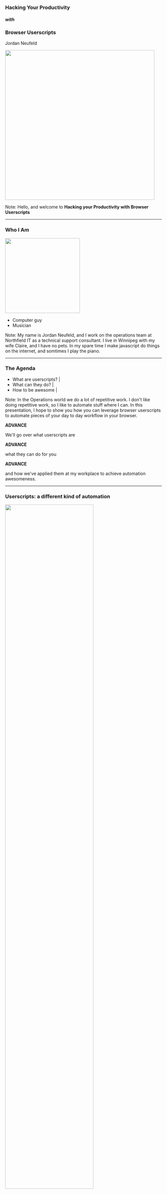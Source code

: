 ### Hacking Your Productivity
##### with
### Browser Userscripts
Jordan Neufeld

<img width="480" src="images/northfield_small.png"/>

Note:
Hello, and welcome to **Hacking your Productivity with Browser Userscripts**

---

### Who I Am
<img width="240" src="images/jordan-face.jpeg"/>

- Computer guy
- Musician

Note:
My name is Jordan Neufeld, and I work on the operations team at Northfield IT as a technical support consultant. I live in Winnipeg with my wife Claire, and I have no pets. In my spare time I make javascript do things on the internet, and somtimes I play the piano.

---

### The Agenda

- What are userscripts? |
- What can they do? |
- How to be awesome |

Note:
In the Operations world we do a lot of repetitive work. I don't like doing repetitive work, so I like to automate stuff where I can. In this presentation, I hope to show you how you can leverage browser userscripts to automate pieces of your day to day workflow in your browser.

**ADVANCE**

We'll go over what userscripts are

**ADVANCE**

what they can do for you

**ADVANCE**

and how we've applied them at my workplace to achieve automation awesomeness.

---

### Userscripts: a different kind of automation

<img width="75%" src="images/roll-safe-automation.jpg"/>

Note:
 On the Operations team where I work, we are responsible for the care and feeding of over 120 virtual machine hosts, 2000 plus virtual machines, dozens of microservices, legacy applications, and internal tools. We also handle thousands of technical support issues every year from our Client and their various vendors and partners. 

It's no surprise that we rely heavily on automation in order to perform  daily tasks. We've leveraged infrastructure-based automation using tools like Chef for bootstrapping new servers, bash scripts for health checks and automatic remediation, and even chatbot-based automation for scaling applications up and down as demand increases or decreases.

But today we're not talking about that traditional kind of infrastructure automation. Today we're going to explore a different kind of automation that is unlike scripts or apps that connect API's together. This kind of automation exists only in a single user's browser.

---

### Enter Userscripts

- We are NOT writing a browser extension |
- We ARE extending functionality of webapps with a userscript browser extension |

Note:
This new kind of automation that I'm referring to involves Userscripts. 

How many of you know what userscripts are, or have maybe used them before? 
Great, then you get to learn something new!


Userscripts are browser addons written in Javascript that allow you to modify any webpage as it is loaded. 

This means that we can change ANY webapp at runtime, and use this power to solve real problems in our workflow. 

**ADVANCE 1**

It's important to note that we are NOT writing a browser extension. These are often more complicated than necessary in order to solve simple problems.

**ADVANCE 2**

You can think of userscripts as extending functionality of existing websites with the help of a userscript browser extension. 

A userscript browser addon is first installed in a browser, and custom userscripts, written in javascript, are hosted by this browser extension, and are injected into websites that you visit.

This means that you can add that feature you've been longing for in in your favourite webiste, in order to solve a specific problem you have with it.

Put simply, userscripts allow you to inject your own custom javascript on top of any existing webpage at runtime.

---

### I'm getting bored, when does this get awesome?

- Very soon |

Note:
If you've never seen userscripts in action, let me take this opportunity to show you the kinds of things that they can do. As I noted previously, you can use Userscripts to modify ANY website as it is loaded (especially sites that you didn't write and don't control). 

**ADVANCE**

This means you can do things like modifying the text, adding buttons, and even swapping out images.

---

![Video](https://www.youtube.com/embed/mEIfq5S0VvQ)

Note:

You'll notice that this cnn.com page looks rather normal, with the usual sad news, and sad images - but what if it didn't have to be so sad?

Let's install a tampermonkey script called cat news network.

To install it, i simply click on the link from github

Now that it's installed I just have to refresh the page.

You'll notice that I've injected a button in the top right-hand corner here that reads "This is too sad." When this button is clicked, I'm using the script replaces all of the images on this page with images from thecatapi.com, which is of course, everyone's favourite site for random cat images.

How does this help us deliver and run better software? You might think that it looks like a waste of time. 

Well, I for one believe smiling at work once and a while is NOT a waste of time, but that's just me

Of course, you can do much more with userscripts than just swapping out silly images on web pages - things that actually solve problems, and not just problems of boredom.

---

### I can haz the power?


<img width="400" src="images/tampermonkey-logo.png">

<img width="400" src="images/greasemonkey-logo.png">

#### Userscripts are just client-side javascript

Note:
Userscripts are easy to write. After all, they are just client-side javascript.

They run inside your browser via a browser extension. Because they only run inside your browser, no website or application code is ever modified on the server side. All userscripts live in a userscript library that is local to a user's computer.
Because userscripts are unique to every client visiting a webpage, they offer a unique experience to the user that allows them to personalize any website to their liking. 

In order to use userscripts, you need a userscript browser extension.

The most popular browser extensions for running userscripts are:
Tampermonkey, whose browser extension is available for Chrome, Firefox, Safari, Microsoft Edge, and more.

As well as Greasemonkey, which was one of the original userscript extensions, but is only available for Firefox.

For the remainder of this presentation, my examples will solely use the Tampermonkey extension, but they should also work on other userscript platforms.

---

### The Tampermonkey Library

<img width="800" src="images/tampermonkey-homepage.png">

Note:
This is the tampermonkey script library interface, where all of my installed userscripts will live. Scripts that live in this library only live on my machine, and only affect webpages that I load. 

To install a script into your local script library, you have two options.

---

### Installing a script

<img width="800" src="images/tampermonkey-script-installation-prompt.png">

Note:
Option 1 is to find an existing userscript online, and click on the URL to it. Userscripts are javascript, but have a special extension of `.user.js`. When you click on a URL that ends in `.user.js`, Tampermonkey will attempt to install the userscript for you, like you see here.

---

<img height="480" src="images/stop-installing-random-scripts.jpg"/>

Note:
Of course, installing random scripts from the internet is probably not a good idea. Userscripts written with malicious intent can have real security issues that you should be aware of, like stealing your cookies, or passwords, etc. If you choose to install a script that you found online, you must read it first and understand what it is doing. Please exercise extreme caution when experimenting with userscripts that you did not write.


---

### The Tampermonkey Editor

<img width="800" src="images/tampermonkey-editor-interface.png">

Note:
Option 2 for installing userscripts is writing one yourself (yay!). This is the reason why we're here today, to explore writing our own userscripts that will help us be more productive.

The Tampermonkey extension comes bundled with a built-in text editor interface where you can write your javascript code directly in the browser. You even get free syntax highlighting, and auto-indentation included.

---

### Basic Anatomy

```
// ==UserScript==
// @name         Cat News Network
// @version      0.1
// @description  Replaces images on CNN with images from www.thecatapi.com
// @author       Jordan Neufeld <jordan@neufeldtech.com>
// @match        http://www.cnn.com/*
// @require      https://code.jquery.com/jquery-3.2.1.min.js
// @updateURL    https://github.com/neufeldtech/userscripts/raw/master/cat-news-network.user.js
// ==/UserScript==


function doit() {
    var images = document.querySelectorAll('img');
    for (var image of images) {
        image.src = `https://thecatapi.com/api/images/get?format=src&type=jpg&_=${Math.random()}`;
    }
}
$(document).ready(function () {
    $('body').prepend('<button id="kittykat" style="position:fixed; top:50px; right:0px; z-index:10000000">This is too sad</button>');
    $('#kittykat').click(function () {
        doit();
    });
});
```
@[1-9]
@[2-5]
@[6]
@[7]
@[8]

Note:
Let's take a look at what the source code looks like for the userscript that you just saw, the one that swaps out all website images with cat images on the website cnn.com.

**ADVANCE**

At the top of the script, we see some special comments, known as the userscript header.

**ADVANCE**

Name, version, description, and author are all pretty self-explanatory. They document the name of the script, the current version installed, a short description of what the script does, as well as the script's author.

**ADVANCE**

The @match directive tells Tampermonkey what pages that it should attempt to run the script on. Because userscripts are 100% client-side, they need to know what web pages to be injected into by the Tampermonkey browser extension that is managing them.

In my example, I've included a wildcard in my directive, because I want it to run on any page under the domain www.cnn.com.

**ADVANCE**

The @require directive is one that you'll make use of readily when writing userscripts. It is useful for making additional libraries available to your userscript code, such as jquery.

A lot of times websites already have jquery present, so you can often use that, but if they don't have it, you can pull jquery in with a `@require` statement.


**ADVANCE**

The UpdateURL directive is not required, but is helpful if you are sharing scripts with others. This directive allows tampermonkey to update the installed script automatically by checking the listed URL for a newer version than is currently installed.

When you have this configured, the tampermonkey extension will check for script updates on your behalf, and automatically update all clients with the latest version of your script.

---

### Pt 1

```
function doit() {
    var images = document.querySelectorAll('img');
    
    for (var image of images) {
        image.src = "https://thecatapi.com/api/images/get?format=src&type=jpg";
    }
}
```

Note:
Let's take a look at the actual code of this CNN.com userscript.
At the top, I have a function called `doit()`. This function is the main logic of the script. 

In the first line, I use document.querySelectorAll to select all of the image tags on the page and store it in an array.

In the second line, I loop through all of the elements in the array, and replace the image source attribute with an api call to thecatapi.com. 

---

### Pt 2

```
$(document).ready(function () {
    $('body').prepend('<button id="kittykat" style="position:fixed; top:50px; right:0px; z-index:10000000">This is too sad</button>');
    
    $('#kittykat').click(function () {
        doit();
    });
});
```

Note:
In the second half of the script is where I execute the code to actually make the image swaps.

The code is enclosed in a document.ready jQuery wrapper that will wait until the page has loaded before attempting to manipulate the DOM.
Once the page has loaded and ready, 

I insert button to the top of the page body with jquery.  This button has some inline style set to position it at the top-right of the page.

After the button is injected, I use jQuery's .click function to attach an event handler to the button, so that when it is clicked, it will run my doit() function.

---

<img width="800" src="images/cat-news-network2.gif"/>

Note:
And that's all there is to the script. 
Once the script is installed, my javascript gets injected into the page after it loads, and voila! we see our button on the page.

---

### Not just for memes

<img width="800" src="images/spacecat.jpg"/>

Note:
You might be thinking that userscripts are great for having a laugh, or playing a joke on a co-worker... and you'd be right.

But in all seriousness, we've leveraged the power of userscripts at Northfield IT to fill in automation gaps and work more efficiently, and I'll show you how.

---

### Tech Support intake lifecycle:

- Email comes into shared mailbox |
- Classify and Create Ticket |
- Reply to user professionaly with a clean, formatted email |

Note:
Part of my job is intaking technical support requests and triaging them. Let's take a look at a typical tech-support intake workflow:

**ADVANCE**

- Email comes into shared mailbox.

**ADVANCE**

- Classify and Create Ticket

**ADVANCE**

- Reply to user in a professional manner with a clean, formatted email response.

These steps might all be manual tasks that are prone to human error and inconsistencies, especially when all support staff like to format their emails differently.

If you're fortunate enough to have a ticketing system is automatically integrated with your email, great!  

However - what happens when your workflow isn't as streamlined - maybe you have a unique use-case, or maybe you don't even manage the ticketing system you use.

Your intake procedure might look like this:

---

### The report

> I'm receiving an HTTP 418 every time I try to login to the site. Please help!

Note:

Suppose we received an email into the shared mailbox from a client. It reads: "I'm receiving an HTTP 418 every time I try to login to the site. Please help!"

---

### Classify and create ticket

<img width="800" src="images/jira-autoresponse-ticket.png"/>

Note:
We can clearely see that a ticket is needed, So, we go to our ticketing software, and create a ticket with the information from the email.

Now we need to reply to the email quickly and professionally to let the client know that we are beginning work on their issue immediately.

---

### The response

<img width="800" src="images/jira-autoresponse-email-poor-example.png"/>

Note:

We've now prepared an email response to the user's request for assistance. 
It reads: "hai i got ur msg and i create tkt 4 u # http://jira.example.com/ops-1234. kthxbai". 

**PAUSE**

We're really busy, you know, so we want to save time in emails by leaving out vowels, so we have more time for solving problems. However, this kind of email response does not reassure our client that we're prepared to solve their issue.

This scenario is a disaster with customer relationship management. When people report issues, they want to feel valued and re-assured that  their report has been received and will be actioned.

---

### The response (MK II)

<img width="800" src="images/jira-autoresponse-ticket-with-tampermonkey.png">


Note:

In order to assist with this, one of my colleagues wrote a userscript specific to our use-case to fix the last piece of this tech-support intake workflow. This userscript is responsible for automatically generating a rich-text email response with details from a Jira ticket. 

Let's try again, but this time, we'll make use of the userscript to help us generate a professional, consistent email response.

Notice how the page looks with our userscript installed. You can see that our userscript is running on the page by the red dot on the Tampermonkey chrome extension. 

You'll also notice that there is a new link on the page called **OPS RESPONSE DIALOG**. This link was injected by our userscript code, it is NOT part of Jira itself. This link will help us by generating our email response on our behalf.

---

### The response (MK II)

<img width="800" src="images/jira-autoresponse-ticket-with-tampermonkey-copied-to-clipboard.png">

Note:
When we click the link, we're prompted with a dialog box that has a few options for responding to the user. In this case, it's urgent so we'll selected the default option, labeled "We'll start working on your issue right away".
When this dialog box popped up, it copied a rich-text email response to our clipboard, so we're now ready to respond to the email.

---

### The response (MK II)

<img width="800" src="images/jira-autoresponse-email-awesome-example.png">

Note:
The final step is to paste the contents of our clipboard into an email response. The result is what you see here - a rich HTML-styled email that clearly communicates that we've received their request for help, we're aware of the priority and we are prepared to action it immediately. The user also gets a description of the issue as we've captured it, and a link where they can receive updates on their issue. 

By having all of the members of our tech-support team install and use this script, we ensure that we are able to keep a clear, consise, and timely communication feedback loop to users that report issues via email. 
This userscript created a one-click solution for us, that reduces toil, and saves time in the tech-support intake workflow.

---

### Monitoring pains and the incident lifecycle

- Not all applications are as awesome as you are

Note:
Let's switch gears now and talk about incidents. Not a day goes by in the operations world without incidents. Some incidents are small, and some are large. Some incidents are user impacting and some are not. All incidents need to be remediated, and should be tracked.

Operations is filled with a wealth of dashboards, graphs, and interfaces that all are supposed to assist in identifying incidents as they happen.

Even though these monitoring applications may be trusted as de-facto standards by many organizations, many of these apps still have shortcomings in user experience, modularity and plugins. 

These deficiencies in user experience often result in users like me having to take extra steps to accomplish simple tasks that should have been one-click solutions.

I don't know about you, but I get frustrated when I have to dive through sub-menus to find the "Acknowledge Alert" button, especially when everything is on fire during an incident.

Let's look at an example of this toil during the incident lifecycle.

---

<img width="640" src="images/incident-lifecycle.png">

Note:
This is an example of an incident lifecycle. It outlines the major steps that operations teams go through when the dashboard goes red.

- The unhealthy state, the dashboard goes red. Something is wrong, action is needed
- Create ticket for tracking
  - Creating the actual ticket
  - Acknowledge alert
  - Notify team members
- Triage initial impact
- Communicate the impact of the incident and the current status, if the incident is user impacting.
- Investigating and Remediating the incident
- Dashboard goes green, incident is remediated.

Application stakeholders don't like red lights on the dashboard. They want the time-to-remediation loop to be as short as possible.

A bottleneck on any stage of the incident lifecycle introduces the potential for increased user impact time. Any stage that takes longer to complete, blocks the rest of the cycle from reaching remediation as fast as possible.

Let me take you through the steps of just the 'create ticket' phase of the incident lifecycle, to show you what I mean, when I said that not all monitoring applications have a friendly user experience.

---

### Nagios

<img width="800" src="images/nagios-all-services-plain.png"/>

Note:

Of course, I'm talking about Nagios.

We use Nagios as one of our core systems for monitoring and alerting. Nagios is one of the industry-standards for infrastructure monitoring, but it's user experience leaves a lot to be desired.

When an alert in Nagios goes critical, an OPS engineer is responsible for creating an incident ticket for this alert. This meant tediously copying and pasting the information from the Nagios UI into a Jira ticket. 

---

### Creating the ticket

<img width="800" src="images/nagios-jira-ticket.png"/>

Note:
Creating an incident ticket from a Nagios alert involves these steps:
- Open Nagios and Jira in browser
- Write ticket title, this means copy/pasting from nagios
- Write ticket description - This involves Copying and pasting 3 different pieces of information from the nagios UI to Jira. It means that you have to switch browser tabs 3 times, copying and pasting 3 different pieces of info in order to get all of the required details for the ticket.

---

### Communicating

<img width="640" src="images/nagios-slack-note.png"/>

Note:

- After the ticket is finally created, you will need to provide the URL of the ticket to your team via Slack, so they know what's broken, and they can help fix it.

---

### Acknowledge Alert

<img width="800" src="images/nagios-service-detail-plain-ack-problem.png"/>

Note:
You're not done yet... After your team has been notified, you'll still need to acknowledge the alert in nagios with a comment indicating ticket number for the Alert.

This involves drilling down into the specific alert screen and waiting for the lagging user interface to catch up. Remember, things might be on fire at this point... any time wasted by waiting for a slow user interface, is more time that users are impacted.

---

<img width="640" src="images/incident-lifecycle-create-ticket-bottleneck.png"/>

Note:

 This flow I'm describing is time consuming, monotonous, and error-prone. This workflow was the cause of an unnecessary bottleneck in the incident lifecycle, and it directly affected time to remediation.
 
 Extra manual labor for creating incident tickets from alerts also introduces alert fatigue. If an operator is burdened by these extra steps, human nature says that they will likely want to perform this task less often.  When fewer incidents are documented, the business loses visibility, which can lead to blindness of repeated incidents, or what could be described as 'chronic problems'.

I was a victim of Alert fatigue due to this workflow. I was spending too much time creating incident tickets rather than fixing them, so I decided to look for a solution to un-block this bottleneck.

I needed a way to create incident tickets from Nagios in as few clicks as possible, with minimal to no copying and pasting.

---
### Eliminating toil

##### Goal: fast and pain-free incident ticket creation

- Write a script to tail Nagios logfile |
- Add code to Nagios PHP frontend |
- Write client-side userscript to inject button into the Nagios frontend |

Note:
Let's explore some possibilities for solving this issue of alert fatigue:

**ADVANCE**

- Could write a script to poll nagios logfile and create jira tickets when it sees `CRITICAL`
  This approach would allow zero-touch ticket creation, which is great, but let's be honest, there would be way too many false positives and ticket-explosions if we didn't have some human filtering in place.

**ADVANCE**

- Could re-write some of the Nagios PHP frontend to include a button for creating tickets. This would be awesome to fix the Nagios UI to include a Jira ticket button. However, I'm not a PHP dev, and the development effort on this seemed daunting. Also, it's probably not a good idea to introduce code that might break your monitoring tools.
  

**ADVANCE**

- Could write a Userscript to inject a button into the page to create a Nagios ticket.
  
  This effort would have minimal development time, as I can write it in Javascript and not PHP.
  
  This approach is low-risk, because I'm only affecting the Nagios User interface in my browser. I don't put the whole application at risk, because my script is injecting javascript local to my machine.
  
---

### The Solution

<img width="800" src="images/nagios-all-services-tampermonkey-zoomed.png">

- Creates Jira ticket |
- Copies the created ticket URL to clipboard |
- Acknowledges Nagios Alert |
- Posts notification to Slack |

Note:
I ended up choosing the third option.
I wrote a Userscript that would inject new functionality overtop of the existing Nagios User Interface to help un-block the 'create ticket' portion of the incident lifecycle.

You can see in the image above that there is a new jira logo button injected into the nagios DOM. This button is not native to nagios, but was injected by my userscript.

When I click this button, the Userscript's javascript code does 4 things for me:

**ADVANCE**

- First, it makes a call to our Jira API to create a ticket based on the information that it scraped from the Nagios DOM. Including the Hostname, service name, and description fields. No more context switching!

**ADVANCE**

- Copies the URL to the ticket that it created to my clipboard, for convenience, for when I need update it.

**ADVANCE**

- Sends API call to Nagios to Acknowledge the Alert on my behalf, and it even includes the ticket number in the acknowledgement comment.

**ADVANCE**

- And finally, it will POST to a Slack Webhook on my behalf, so that my colleagues are alerted in Slack that I just created an incident ticket for this alert.

---

### Achievement unlocked

<img width="640" src="images/first-day-on-internet-kid.png"/>

Note:
Accomplishing these 4 actions with one click means that I had removed the pain points from the `Create ticket` step of the incident lifecycle.

 This userscript enabled us to reduce the 'create ticket' process from 7 manual steps, to one mouse click. 
 
 This effectively removed the bottleneck in our incident lifecycle, which means that we now are able to move faster during incidents, and reduce the overall time to remediation.

---

### Moar Advanced Awesomeness

- `GM_setValue()`, `GM_getValue()`
- `GM_setClipboard()`
- `GM_download()`
- `GM_xmlhttpRequest()`

Note:
You've now been introduced to the basics and seen what userscripts can do, so let's dig a little deeper into some userscript functions that made it possible to write these scripts.

The Tampermonkey and GreaseMonkey extensions each contain API methods that enhance the userscript writing experience.
Some of the built-in API methods offer functionality like getting/setting values in a key-value store, copying data to the clipboard, downloading files, and even making cross-domain HTTP calls that bypass cross-origin browser restrictions.

---

### Grants

```
// ==UserScript==
// @grant GM_setValue
// @grant GM_getValue
// @grant GM_setClipboard
// @grant GM_download
```

Note:
As you might imagine, a userscript that has access to make cross-domain calls, access your clipboard, and download files has the potential to be a security risk, especially if you have installed a userscript that you did not write.

This is where grants come in. 
The `@grant` directive is part of the Userscript header block, and these directives give permissions to use the built-in API methods that start with GM underscore.

If a script tries to invoke a GM_ method that has not been granted, an error will be thrown as the method will be undefined.

If you are installing a script that you did not write, you should inspect the userscript header to see what permissions the script is requesting.

---

### Same-Origin-Policy

<img width="800" src="images/cors-error.png"/>

`xmlhttpRequest has been blocked because no Access-Control-Allow-Origin header is present on the requested resource` :(

Note:
Those of you that have written any client-side javascript before will recognize the error above. It says that our xmlhttpRequest has been blocked because no `Access-Control-Allow-Origin` header is present on the requested resource.
This error can happen when we attempt to make an HTTP request with javascript to a different domain than the one we are currently on. 

This is a security feature implemented by browsers to keep users safe, and is known as the **Same Origin Policy**. While keeping users safe is a good idea, the same origin policy often means that developers need to find work-arounds to make cross-domain calls in the browser.

---

### No More Cors
```
// ==UserScript==
// @grant GM_xmlhttpRequest
// @connect google.com
```

Note:
Fortunately for us, Tampermonkey has an API method that allows us to override the same-origin-policy, which means we can make cross-domain requests to any resource we want.
In order to take advantage of this new power, we need to add 2 more lines to our userscript header.
The `@connect` directive in the header, specifically grants our userscript permission to make cross-domain http requests to the listed domain. 

The `@grant` directive, permits us access to the GM_xmlhttpRequest API method, which we can use to make these cross-domain calls that bypass the restrictions of the same-origin-policy.

---

<img width="480" src="images/oprah-cookies.jpg"/>

 GM_xmlhttpRequest sends browser cookies cross-domain, so you probably don't need to build in auth into your HTTP calls.

Note:
The power behind `GM_xmlhttpRequest` is really exercised when you use it to make HTTP calls between web applications. This is because after you have granted the correct permissions to this API method, it automatically sends all the cookies that your browser would normally send to the requested domain.

For example, in my previous script where I was creating a jira ticket from the Nagios user interface, I never hard-coded any credentials into my userscript. 

When I made an HTTP request from the Nagios Interface using `GM_xmlhttpRequest`, my browser sent my Jira cookie with the request to the Jira server. As long as I had a valid Jira login session in my browser, my call to the Jira API succeeds.

---

### Demo

`github.com/neufeldtech/userscripts`


Note:

I have a few demos to show you now that will help me demonstrate some more things that userscripts can do. If you'd like to follow along and check out the code for these demo scripts, please visit github.com/neufeldtech/userscripts.

```
cd ~/dev/nt/atlassian-jira-software-7.5.0-standalone/
bin/start-jira.sh
```

### Github Color Picker
- Navigate to https://github.com/neufeldtech/userscripts/?demo1
- Install Tampermonkey
- Show installation of github colorpicker
- Show Usage of github colorpicker
- Stores the color choice in localstorage, and applies the stored color on page load

Takeaways:
- Menu integration
- Personalization

### Slack Jira ticket creator
- Originally wrote this for work, to try to reduce context-switching in a fast paced environment
- Demonstrating it in the Prairie Tech Slack room. If you're not there already, you should join at Slack.prdcdeliver.com!
- This script allows a user to create a jira ticket directly from a Slack message, without ever leaving Slack itself!

Takeaways:
- Reduce context switching
- Immediate feedback for clients
- Sometimes a UI is what you need rather than Bot Syntax


### Slack Automoji

- The final script I'm going to show you today is one that might get you in trouble. It's not very practical at this time, but I wrote it as a proof of concept to show that you can hook into the Slack APIs very easily from the slack Web interface.

This script connects to the Slack websocket API on your behalf, listens for incoming messages, and then will post a reaction of your choice to each and every message coming in.

Takeaways:
- Use existing boot token from the DOM (no auth!)
- Fancy things, like websockets

The great thing about using Tampermonkey for this, is that anyone can install it and have it work immediately because the script pulls your API token directly from the DOM. 

---

### Go forth and script!

Script ideas and examples
- [greasyfork.org](https://greasyfork.org)
- [openuserjs.org](https://openuserjs.org)

Docs
- [tampermonkey.net](https://tampermonkey.net)

Note:
I hope that by now these examples that I've shown are giving you ideas of how you'd like to try to leverage userscripts to solve a problem that you have in your own workflow. 

If you're still looking for more ideas, there are several popular userscript repositories that you can browse for inspiration. greasyfork.org and openuserjs.org are good places to look.

If you're ready start writing your own userscripts then you should check out the official documentation at tampermonkey.net to familiarize yourself with the full API that's built into the Tampermonkey extension.

---

### Acknowledgement
Thanks to Mike Menzies, Tampermonkey enthusiast and DOM hacker

Note:
I want to take a moment to acknowledge one of my colleagues, Mike Menzies.  He's the guy who got me into userscripts, and some of the scripts you saw today are his creations. Thanks for letting me include your work today Mike!

---

### Questions

- 🐦 @jordanband 
- 📧 jordan@neufeldtech.com

---?image=images/Sponsor_WhiteBackground.jpg&size=auto 90%
